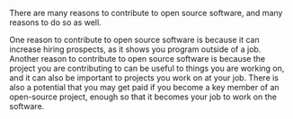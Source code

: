 There are many reasons to contribute to open source software, and many reasons to do so as well.

One reason to contribute to open source software is because it can increase hiring prospects, as it shows you program outside of a job. Another reason to contribute to open source software is because the project you are contributing to can be useful to things you are working on, and it can also be important to projects you work on at your job. There is also a potential that you may get paid if you become a key member of an open-source project, enough so that it becomes your job to work on the software.
